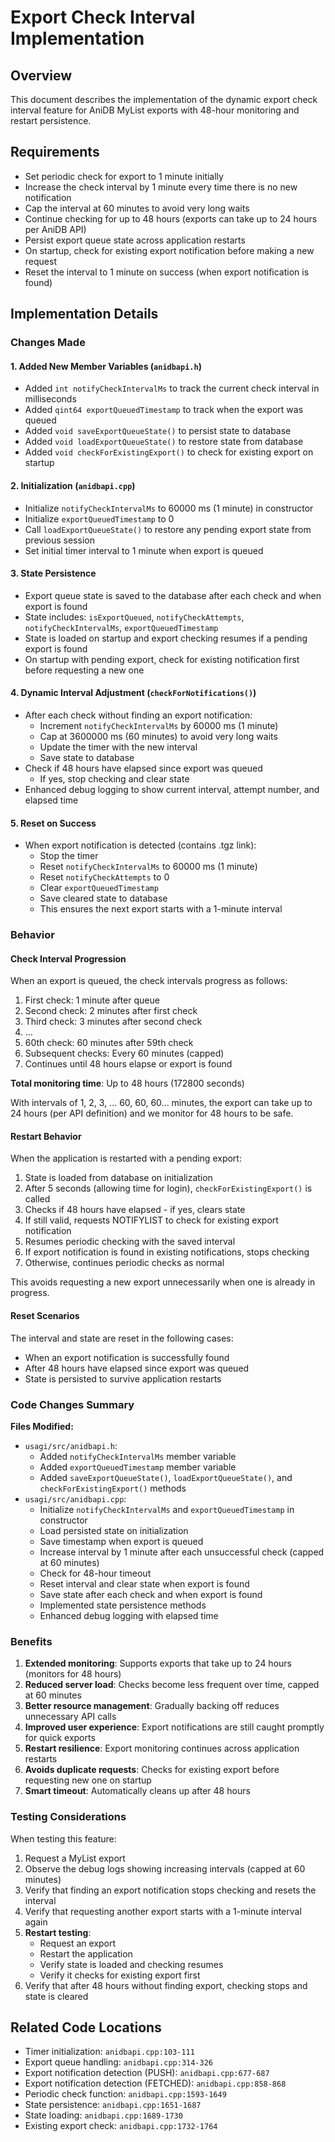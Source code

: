 # Export Check Interval Implementation

## Overview
This document describes the implementation of the dynamic export check interval feature for AniDB MyList exports with 48-hour monitoring and restart persistence.

## Requirements
- Set periodic check for export to 1 minute initially
- Increase the check interval by 1 minute every time there is no new notification
- Cap the interval at 60 minutes to avoid very long waits
- Continue checking for up to 48 hours (exports can take up to 24 hours per AniDB API)
- Persist export queue state across application restarts
- On startup, check for existing export notification before making a new request
- Reset the interval to 1 minute on success (when export notification is found)

## Implementation Details

### Changes Made

#### 1. Added New Member Variables (`anidbapi.h`)
- Added `int notifyCheckIntervalMs` to track the current check interval in milliseconds
- Added `qint64 exportQueuedTimestamp` to track when the export was queued
- Added `void saveExportQueueState()` to persist state to database
- Added `void loadExportQueueState()` to restore state from database
- Added `void checkForExistingExport()` to check for existing export on startup

#### 2. Initialization (`anidbapi.cpp`)
- Initialize `notifyCheckIntervalMs` to 60000 ms (1 minute) in constructor
- Initialize `exportQueuedTimestamp` to 0
- Call `loadExportQueueState()` to restore any pending export state from previous session
- Set initial timer interval to 1 minute when export is queued

#### 3. State Persistence
- Export queue state is saved to the database after each check and when export is found
- State includes: `isExportQueued`, `notifyCheckAttempts`, `notifyCheckIntervalMs`, `exportQueuedTimestamp`
- State is loaded on startup and export checking resumes if a pending export is found
- On startup with pending export, check for existing notification first before requesting a new one

#### 4. Dynamic Interval Adjustment (`checkForNotifications()`)
- After each check without finding an export notification:
  - Increment `notifyCheckIntervalMs` by 60000 ms (1 minute)
  - Cap at 3600000 ms (60 minutes) to avoid very long waits
  - Update the timer with the new interval
  - Save state to database
- Check if 48 hours have elapsed since export was queued
  - If yes, stop checking and clear state
- Enhanced debug logging to show current interval, attempt number, and elapsed time

#### 5. Reset on Success
- When export notification is detected (contains .tgz link):
  - Stop the timer
  - Reset `notifyCheckIntervalMs` to 60000 ms (1 minute)
  - Reset `notifyCheckAttempts` to 0
  - Clear `exportQueuedTimestamp`
  - Save cleared state to database
  - This ensures the next export starts with a 1-minute interval

### Behavior

#### Check Interval Progression
When an export is queued, the check intervals progress as follows:
1. First check: 1 minute after queue
2. Second check: 2 minutes after first check
3. Third check: 3 minutes after second check
4. ...
5. 60th check: 60 minutes after 59th check
6. Subsequent checks: Every 60 minutes (capped)
7. Continues until 48 hours elapse or export is found

**Total monitoring time**: Up to 48 hours (172800 seconds)

With intervals of 1, 2, 3, ... 60, 60, 60... minutes, the export can take up to 24 hours (per API definition) and we monitor for 48 hours to be safe.

#### Restart Behavior
When the application is restarted with a pending export:
1. State is loaded from database on initialization
2. After 5 seconds (allowing time for login), `checkForExistingExport()` is called
3. Checks if 48 hours have elapsed - if yes, clears state
4. If still valid, requests NOTIFYLIST to check for existing export notification
5. Resumes periodic checking with the saved interval
6. If export notification is found in existing notifications, stops checking
7. Otherwise, continues periodic checks as normal

This avoids requesting a new export unnecessarily when one is already in progress.

#### Reset Scenarios
The interval and state are reset in the following cases:
- When an export notification is successfully found
- After 48 hours have elapsed since export was queued
- State is persisted to survive application restarts

### Code Changes Summary

**Files Modified:**
- `usagi/src/anidbapi.h`: 
  - Added `notifyCheckIntervalMs` member variable
  - Added `exportQueuedTimestamp` member variable
  - Added `saveExportQueueState()`, `loadExportQueueState()`, and `checkForExistingExport()` methods
- `usagi/src/anidbapi.cpp`: 
  - Initialize `notifyCheckIntervalMs` and `exportQueuedTimestamp` in constructor
  - Load persisted state on initialization
  - Save timestamp when export is queued
  - Increase interval by 1 minute after each unsuccessful check (capped at 60 minutes)
  - Check for 48-hour timeout
  - Reset interval and clear state when export is found
  - Save state after each check and when export is found
  - Implemented state persistence methods
  - Enhanced debug logging with elapsed time

### Benefits
1. **Extended monitoring**: Supports exports that take up to 24 hours (monitors for 48 hours)
2. **Reduced server load**: Checks become less frequent over time, capped at 60 minutes
3. **Better resource management**: Gradually backing off reduces unnecessary API calls
4. **Improved user experience**: Export notifications are still caught promptly for quick exports
5. **Restart resilience**: Export monitoring continues across application restarts
6. **Avoids duplicate requests**: Checks for existing export before requesting new one on startup
7. **Smart timeout**: Automatically cleans up after 48 hours

### Testing Considerations
When testing this feature:
1. Request a MyList export
2. Observe the debug logs showing increasing intervals (capped at 60 minutes)
3. Verify that finding an export notification stops checking and resets the interval
4. Verify that requesting another export starts with a 1-minute interval again
5. **Restart testing**: 
   - Request an export
   - Restart the application
   - Verify state is loaded and checking resumes
   - Verify it checks for existing export first
6. Verify that after 48 hours without finding export, checking stops and state is cleared

## Related Code Locations
- Timer initialization: `anidbapi.cpp:103-111`
- Export queue handling: `anidbapi.cpp:314-326`
- Export notification detection (PUSH): `anidbapi.cpp:677-687`
- Export notification detection (FETCHED): `anidbapi.cpp:858-868`
- Periodic check function: `anidbapi.cpp:1593-1649`
- State persistence: `anidbapi.cpp:1651-1687`
- State loading: `anidbapi.cpp:1689-1730`
- Existing export check: `anidbapi.cpp:1732-1764`

